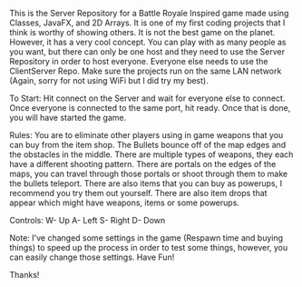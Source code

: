 This is the Server Repository for a Battle Royale Inspired game made using Classes, JavaFX, and 2D Arrays. It is one of my first coding projects that I think is worthy of showing others. 
It is not the best game on the planet. However, it has a very cool concept. 
You can play with as many people as you want, but there can only be one host and they need to use the Server Repository in order to host everyone.
Everyone else needs to use the ClientServer Repo.
Make sure the projects run on the same LAN network (Again, sorry for not using WiFi but I did try my best).

To Start: 
  Hit connect on the Server and wait for everyone else to connect. 
  Once everyone is connected to the same port, hit ready. 
  Once that is done, you will have started the game.

Rules: 
You are to eliminate other players using in game weapons that you can buy from the item shop. 
The Bullets bounce off of the map edges and the obstacles in the middle. 
There are multiple types of weapons, they each have a different shooting pattern. 
There are portals on the edges of the maps, you can travel through those portals or shoot through them to make the bullets teleport. 
There are also items that you can buy as powerups, I recommend you try them out yourself. 
There are also item drops that appear which might have weapons, items or some powerups.

Controls: 
W- Up 
A- Left 
S- Right 
D- Down

Note: I've changed some settings in the game (Respawn time and buying things) to speed up the process in order to test some things, however, you can easily change those settings. Have Fun!

Thanks!
